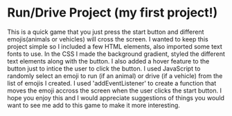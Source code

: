 # Run/Drive Project (my first project!)

This is a quick game that you just press the start button and different emojis(animals or vehicles) will cross the screen. I wanted to keep this project simple so I included a few HTML elements, also imported some text fonts to use. In the CSS I made the background gradient, styled the different text elements along with the button. I also added a hover feature to the button just to intice the user to click the button. I used JavaScript to randomly select an emoji to run (if an animal) or drive (if a vehicle) from the list of emojis I created. I used 'addEventListener' to create a function that moves the emoji accross the screen when the user clicks the start button. I hope you enjoy this and I would appreciate suggestions of things you would want to see me add to this game to make it more interesting.
